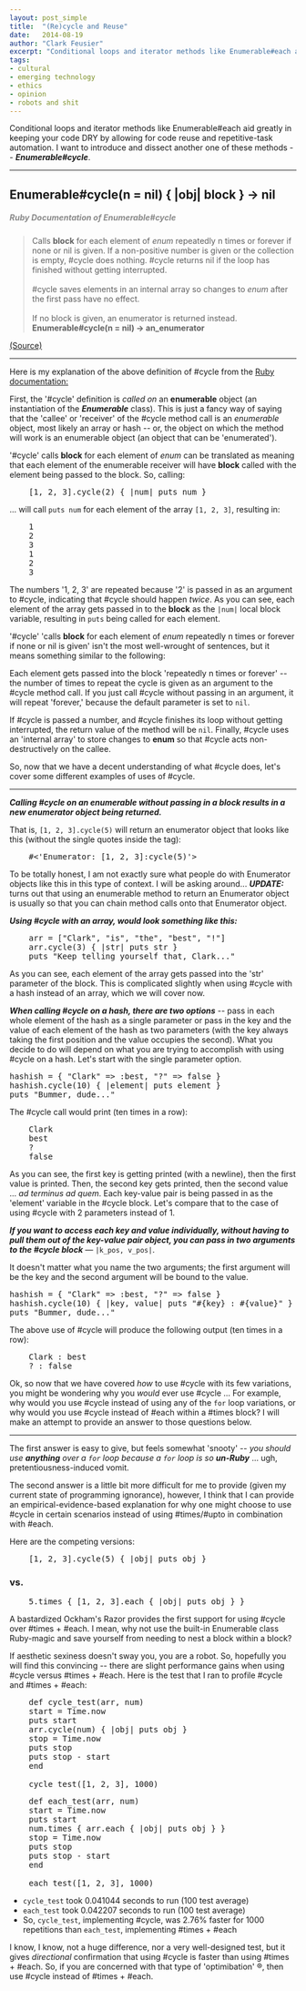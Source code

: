 ```yaml
---
layout: post_simple
title:  "(Re)cycle and Reuse"
date:   2014-08-19
author: "Clark Feusier"
excerpt: "Conditional loops and iterator methods like Enumerable#each aid greatly in keeping your code DRY by allowing for code reuse and repetitive-task automation. I want to introduce and dissect another one of these methods -- 'Enumerable#cycle' ..."
tags:
- cultural
- emerging technology
- ethics
- opinion
- robots and shit
---
```


Conditional loops and iterator methods like Enumerable#each aid greatly in keeping your code DRY by allowing for code reuse and repetitive-task automation. I want to introduce and dissect another one of these methods -- ***Enumerable#cycle***.

---

## Enumerable#cycle(n = nil) { |obj| block } -> nil

<h5 style="opacity: 0.5;">Ruby Documentation of Enumerable#cycle</h5>

<blockquote>
    Calls <strong>block</strong> for each element of <em>enum</em> repeatedly n times or forever if none or nil is given. If a non-positive number is given or the collection is empty, #cycle does nothing. #cycle returns nil if the loop has finished without getting interrupted.
    <br /><br />
    #cycle saves elements in an internal array so changes to <em>enum</em> after the first pass have no effect.
    <br /><br />
    If no block is given, an enumerator is returned instead.
    <br />
    <strong>Enumerable#cycle(n = nil) -> an_enumerator</strong>
</blockquote>

<a href="http://ruby-doc.org/core-2.1.2/Enumerable.html#method-i-cycle" target="_blank">(Source)</a>

---

Here is my explanation of the above definition of #cycle from the <a href="http://ruby-doc.org/core-2.1.2/Enumerable.html#method-i-cycle" target="_blank">Ruby documentation:</a>

First, the '#cycle' definition is *called on* an **enumerable** object (an instantiation of the ***Enumerable*** class). This is just a fancy way of saying that the 'callee' or 'receiver' of the #cycle method call is an *enumerable* object, most likely an array or hash -- or, the object on which the method will work is an enumerable object (an object that can be 'enumerated').

'#cycle' calls **block** for each element of *enum* can be translated as meaning that each element of the enumerable receiver will have **block** called with the element being passed to the block. So, calling:

<pre class="brush: ruby">
    [1, 2, 3].cycle(2) { |num| puts num }
</pre>

... will call `puts num` for each element of the array `[1, 2, 3]`, resulting in:

<pre class="brush: ruby">
    1
    2
    3
    1
    2
    3
</pre>

The numbers '1, 2, 3' are repeated because '2' is passed in as an argument to #cycle, indicating that #cycle should happen *twice*. As you can see, each element of the array gets passed in to the **block** as the `|num|` local block variable, resulting in `puts` being called for each element.

'#cycle' 'calls **block** for each element of *enum* repeatedly n times or forever if none or nil is given' isn't the most well-wrought of sentences, but it means something similar to the following:

Each element gets passed into the block 'repeatedly n times or forever' -- the number of times to repeat the cycle is given as an argument to the #cycle method call. If you just call #cycle without passing in an argument, it will repeat 'forever,' because the default parameter is set to `nil`.

If #cycle is passed a number, and #cycle finishes its loop without getting interrupted, the return value of the method will be `nil`. Finally, #cycle uses an 'internal array' to store changes to **enum** so that #cycle acts non-destructively on the callee.

So, now that we have a decent understanding of what #cycle does, let's cover some different examples of uses of #cycle.

---

***Calling #cycle on an enumerable without passing in a block results in a new enumerator object being returned.***

That is, `[1, 2, 3].cycle(5)` will return an enumerator object that looks like this (without the single quotes inside the tag):

<pre class="brush: ruby">
    #<'Enumerator: [1, 2, 3]:cycle(5)'>
</pre>

To be totally honest, I am not exactly sure what people do with Enumerator objects like this in this type of context. I will be asking around... ***UPDATE:*** turns out that using an enumerable method to return an Enumerator object is usually so that you can chain method calls onto that Enumerator object.

***Using #cycle with an array, would look something like this:***

<pre class="brush: ruby">
    arr = ["Clark", "is", "the", "best", "!"]
    arr.cycle(3) { |str| puts str }
    puts "Keep telling yourself that, Clark..."
</pre>

As you can see, each element of the array gets passed into the 'str' parameter of the block. This is complicated slightly when using #cycle with a hash instead of an array, which we will cover now.

***When calling #cycle on a hash, there are two options*** -- pass in each whole element of the hash as a single parameter or pass in the key and the value of each element of the hash as two parameters (with the key always taking the first position and the value occupies the second). What you decide to do will depend on what you are trying to accomplish with using #cycle on a hash. Let's start with the single parameter option.

<pre class="brush: ruby">
hashish = { "Clark" => :best, "?" => false }
hashish.cycle(10) { |element| puts element }
puts "Bummer, dude..."
</pre>

The #cycle call would print (ten times in a row):

<pre class="brush: ruby">
    Clark
    best
    ?
    false
</pre>

As you can see, the first key is getting printed (with a newline), then the first value is printed. Then, the second key gets printed, then the second value ... *ad terminus ad   quem*. Each key-value pair is being passed in as the 'element' variable in the #cycle block. Let's compare that to the case of using #cycle with 2 parameters instead of 1.

***If you want to access each key and value individually, without having to pull them out of the key-value pair object, you can pass in two arguments to the #cycle block*** &mdash; `|k_pos, v_pos|`.

It doesn't matter what you name the two arguments; the first argument will be the key and the second argument will be bound to the value.

<pre class="brush: ruby">
hashish = { "Clark" => :best, "?" => false }
hashish.cycle(10) { |key, value| puts "#{key} : #{value}" }
puts "Bummer, dude..."
</pre>

The above use of #cycle will produce the following output (ten times in a row):

<pre class="brush:ruby">
    Clark : best
    ? : false
</pre>

Ok, so now that we have covered *how* to use #cycle with its few variations, you might be wondering why you *would* ever use #cycle ... For example, why would you use #cycle instead of using any of the `for` loop variations, or why would you use #cycle instead of #each within a #times block? I will make an attempt to provide an answer to those questions below.

---

The first answer is easy to give, but feels somewhat 'snooty' -- *you should use **anything** over a `for` loop because a `for` loop is so **un-Ruby*** ... ugh, pretentiousness-induced vomit.

The second answer is a little bit more difficult for me to provide (given my current state of programming ignorance), however, I think that I can provide an empirical-evidence-based explanation for why one might choose to use #cycle in certain scenarios instead of using #times/#upto in combination with #each.

Here are the competing versions:

<pre class="brush: ruby">
    [1, 2, 3].cycle(5) { |obj| puts obj }
</pre>

<h3 style="text-align: left;">vs.</h3>

<pre class="brush: ruby">
    5.times { [1, 2, 3].each { |obj| puts obj } }
</pre>

A bastardized Ockham's Razor provides the first support for using #cycle over #times + #each. I mean, why not use the built-in Enumerable class Ruby-magic and save yourself from needing to nest a block within a block?

If aesthetic sexiness doesn't sway you, you are a robot. So, hopefully you will find this convincing -- there are slight performance gains when using #cycle versus #times + #each. Here is the test that I ran to profile #cycle and #times + #each:

<pre class="brush: ruby">
    def cycle_test(arr, num)
    start = Time.now
    puts start
    arr.cycle(num) { |obj| puts obj }
    stop = Time.now
    puts stop
    puts stop - start
    end

    cycle_test([1, 2, 3], 1000)
</pre>

<pre class="brush: ruby">
    def each_test(arr, num)
    start = Time.now
    puts start
    num.times { arr.each { |obj| puts obj } }
    stop = Time.now
    puts stop
    puts stop - start
    end

    each_test([1, 2, 3], 1000)
</pre>


- `cycle_test` took 0.041044 seconds to run (100 test average)
- `each_test` took 0.042207 seconds to run (100 test average)
- So, `cycle_test`, implementing #cycle, was 2.76% faster for 1000 repetitions than `each_test`, implementing #times + #each

I know, I know, not a huge difference, nor a very well-designed test, but it gives *directional* confirmation that using #cycle is faster than using #times + #each. So, if you are concerned with that type of 'optimibation' &reg;, then use #cycle instead of #times + #each.
